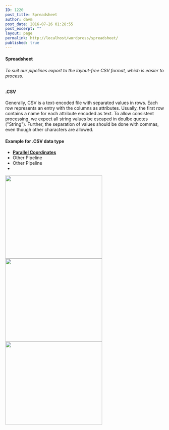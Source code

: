 ```yaml
---
ID: 1220
post_title: Spreadsheet
author: davm
post_date: 2016-07-26 01:28:55
post_excerpt: ""
layout: page
permalink: http://localhost/wordpress/spreadsheet/
published: true
---
```

<h4>Spreadsheet</h4> <h6>To suit our pipelines export to the layout-free CSV format, which is easier to process.</h6> <h4>.CSV</h4> Generally, CSV is a text-encoded file with separated values in rows. Each row represents an entry with the columns as attributes.  Usually, the first row contains a name for each attribute encoded as text.  To allow consistent processing, we expect all string values be escaped in doulbe quotes ("String"). Further, the separation of values should be done with commas, even though other characters are allowed. <h4>Example for .CSV data type</h4> <ul>  	<li style="text-align: left;"><a href=" http://localhost/wordpress/data-type/speedsheet/parallelcoordinates/ "><strong>Parallel Coordinates</strong></a></li>  	<li style="text-align: left;">Other Pipeline</li>  	<li style="text-align: left;">Other Pipeline</li>  	<li></li> </ul> <img class="so-widget-image" src="http://localhost/wordpress/wp-content/uploads/2016/06/otherpipelineLight.jpg" srcset="http://localhost/wordpress/wp-content/uploads/2016/06/otherpipelineLight.jpg 307w, http://localhost/wordpress/wp-content/uploads/2016/06/otherpipelineLight-300x257.jpg 300w, http://localhost/wordpress/wp-content/uploads/2016/06/otherpipelineLight-230x197.jpg 230w" width="307" height="263" /> <img class="so-widget-image" src="http://localhost/wordpress/wp-content/uploads/2016/06/otherpipelineLight.jpg" srcset="http://localhost/wordpress/wp-content/uploads/2016/06/otherpipelineLight.jpg 307w, http://localhost/wordpress/wp-content/uploads/2016/06/otherpipelineLight-300x257.jpg 300w, http://localhost/wordpress/wp-content/uploads/2016/06/otherpipelineLight-230x197.jpg 230w" width="307" height="263" /> <img class="so-widget-image" src="http://localhost/wordpress/wp-content/uploads/2016/06/otherpipelineLight.jpg" srcset="http://localhost/wordpress/wp-content/uploads/2016/06/otherpipelineLight.jpg 307w, http://localhost/wordpress/wp-content/uploads/2016/06/otherpipelineLight-300x257.jpg 300w, http://localhost/wordpress/wp-content/uploads/2016/06/otherpipelineLight-230x197.jpg 230w" width="307" height="263" />